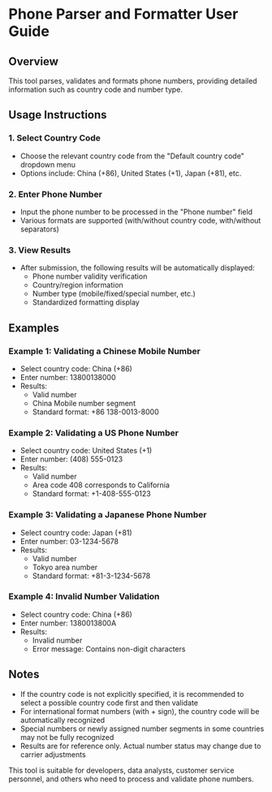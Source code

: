 # Phone Parser and Formatter User Guide

## Overview

This tool parses, validates and formats phone numbers, providing detailed information such as country code and number type.

## Usage Instructions

### 1. Select Country Code

- Choose the relevant country code from the "Default country code" dropdown menu
- Options include: China (+86), United States (+1), Japan (+81), etc.

### 2. Enter Phone Number

- Input the phone number to be processed in the "Phone number" field
- Various formats are supported (with/without country code, with/without separators)

### 3. View Results

- After submission, the following results will be automatically displayed:
  - Phone number validity verification
  - Country/region information
  - Number type (mobile/fixed/special number, etc.)
  - Standardized formatting display

## Examples

### Example 1: Validating a Chinese Mobile Number
- Select country code: China (+86)
- Enter number: 13800138000
- Results:
  - Valid number
  - China Mobile number segment
  - Standard format: +86 138-0013-8000

### Example 2: Validating a US Phone Number
- Select country code: United States (+1)
- Enter number: (408) 555-0123
- Results:
  - Valid number
  - Area code 408 corresponds to California
  - Standard format: +1-408-555-0123

### Example 3: Validating a Japanese Phone Number
- Select country code: Japan (+81)
- Enter number: 03-1234-5678
- Results:
  - Valid number
  - Tokyo area number
  - Standard format: +81-3-1234-5678

### Example 4: Invalid Number Validation
- Select country code: China (+86)
- Enter number: 1380013800A
- Results:
  - Invalid number
  - Error message: Contains non-digit characters

## Notes

- If the country code is not explicitly specified, it is recommended to select a possible country code first and then validate
- For international format numbers (with + sign), the country code will be automatically recognized
- Special numbers or newly assigned number segments in some countries may not be fully recognized
- Results are for reference only. Actual number status may change due to carrier adjustments

This tool is suitable for developers, data analysts, customer service personnel, and others who need to process and validate phone numbers.